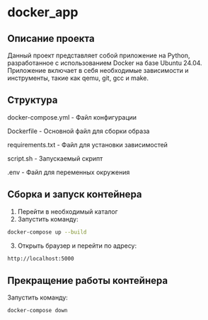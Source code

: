 # docker_app

## Описание проекта
Данный проект представляет собой приложение на Python, разработанное с использованием Docker на базе Ubuntu 24.04. Приложение включает в себя необходимые зависимости и инструменты, такие как qemu, git, gcc и make.

## Структура
docker-compose.yml     - Файл конфигурации
   
Dockerfile             - Основной файл для сборки образа
   
requirements.txt       - Файл для установки зависимостей
   
script.sh              - Запускаемый скрипт
   
.env                   - Файл для переменных окружения

## Cборка и запуск контейнера
1. Перейти в необходимый каталог
2. Запустить команду:
```bash
docker-compose up --build
```
3. Открыть браузер и перейти по адресу:
```bash
http://localhost:5000
```
## Прекращение работы контейнера
Запустить команду:
```bash
docker-compose down
```

	
